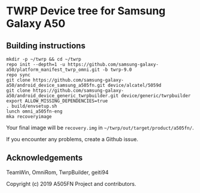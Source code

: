 # TWRP Device tree for Samsung Galaxy A50

## Building instructions

```
mkdir -p ~/twrp && cd ~/twrp
repo init --depth=1 -u https://github.com/samsung-galaxy-a50/platform_manifest_twrp_omni.git -b twrp-9.0
repo sync
git clone https://github.com/samsung-galaxy-a50/android_device_samsung_a505fn.git device/alcatel/5059d
git clone https://github.com/samsung-galaxy-a50/android_device_generic_twrpbuilder.git device/generic/twrpbuilder
export ALLOW_MISSING_DEPENDENCIES=true
. build/envsetup.sh
lunch omni_a505fn-eng
mka recoveryimage
```

Your final image will be `recovery.img` in `~/twrp/out/target/product/a505fn/`. 

If you encounter any problems, create a Github issue. 

## Acknowledgements

TeamWin, OmniRom, TwrpBuilder, geiti94

Copyright (c) 2019 A505FN Project and contributors. 
